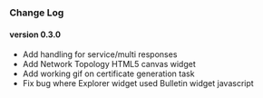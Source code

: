 ### Change Log ###

#### version 0.3.0 ####
- Add handling for service/multi responses
- Add Network Topology HTML5 canvas widget
- Add working gif on certificate generation task
- Fix bug where Explorer widget used Bulletin widget javascript
